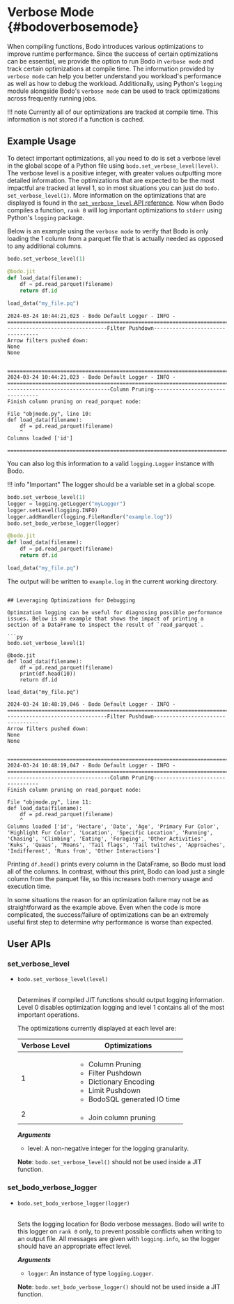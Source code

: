# Verbose Mode {#bodoverbosemode}

When compiling functions, Bodo introduces various optimizations to improve
runtime performance. Since the success of certain optimizations can be essential,
we provide the option to run Bodo in `verbose mode` and track certain optimizations
at compile time. The information provided by `verbose mode` can help you better understand you workload's performance
as well as how to debug the workload. Additionally, using Python's `logging` module alongside Bodo's `verbose mode` can be used to track optimizations across frequently running jobs.

!!! note
Currently all of our optimizations are tracked at compile time. This information is not stored if a function is cached.

## Example Usage

To detect important optimizations, all you need to do is set a verbose level in the global scope of a Python file using `bodo.set_verbose_level(level)`. The verbose level
is a positive integer, with greater values outputting more detailed information. The optimizations that are
expected to be the most impactful are tracked at level 1, so in most situations you can just do `bodo. set_verbose_level(1)`. More information on the optimizations that are displayed is found in the
[`set_verbose_level` API reference](#set_verbose_level). Now when Bodo compiles a function, `rank 0` will log
important optimizations to `stderr` using Python's `logging` package.

Below is an example using the `verbose mode` to verify that Bodo is only loading the 1 column from a parquet file that is actually needed as opposed to any additional columns.

```py
bodo.set_verbose_level(1)

@bodo.jit
def load_data(filename):
    df = pd.read_parquet(filename)
    return df.id

load_data("my_file.pq")
```

```console
2024-03-24 10:44:21,023 - Bodo Default Logger - INFO - 
================================================================================
--------------------------------Filter Pushdown---------------------------------
Arrow filters pushed down:
None
None


================================================================================
2024-03-24 10:44:21,023 - Bodo Default Logger - INFO - 
================================================================================
---------------------------------Column Pruning---------------------------------
Finish column pruning on read_parquet node:

File "objmode.py", line 10:
def load_data(filename):
    df = pd.read_parquet(filename)
    ^
Columns loaded ['id']

================================================================================
```

You can also log this information to a valid `logging.Logger` instance with Bodo.

!!! info "Important"
The logger should be a variable set in a global scope.

```py
bodo.set_verbose_level(1)
logger = logging.getLogger("myLogger")
logger.setLevel(logging.INFO)
logger.addHandler(logging.FileHandler("example.log"))
bodo.set_bodo_verbose_logger(logger)

@bodo.jit
def load_data(filename):
    df = pd.read_parquet(filename)
    return df.id

load_data("my_file.pq")
```

The output will be written to `example.log` in the current working directory.

````console

## Leveraging Optimizations for Debugging

Optimzation logging can be useful for diagnosing possible performance issues. Below is an example that shows the impact of printing a section of a DataFrame to inspect the result of `read_parquet`.

```py
bodo.set_verbose_level(1)

@bodo.jit
def load_data(filename):
    df = pd.read_parquet(filename)
    print(df.head(10))
    return df.id

load_data("my_file.pq")
````

```console
2024-03-24 10:48:19,046 - Bodo Default Logger - INFO - 
================================================================================
--------------------------------Filter Pushdown---------------------------------
Arrow filters pushed down:
None
None


================================================================================
2024-03-24 10:48:19,047 - Bodo Default Logger - INFO - 
================================================================================
---------------------------------Column Pruning---------------------------------
Finish column pruning on read_parquet node:

File "objmode.py", line 11:
def load_data(filename):
    df = pd.read_parquet(filename)
    ^
Columns loaded ['id', 'Hectare', 'Date', 'Age', 'Primary Fur Color', 'Highlight Fur Color', 'Location', 'Specific Location', 'Running', 'Chasing', 'Climbing', 'Eating', 'Foraging', 'Other Activities', 'Kuks', 'Quaas', 'Moans', 'Tail flags', 'Tail twitches', 'Approaches', 'Indifferent', 'Runs from', 'Other Interactions']
```

Printing `df.head()` prints every column in the DataFrame, so Bodo must load
all of the columns. In contrast, without this print, Bodo can load just a single
column from the parquet file, so this increases both memory usage and execution time.

In some situations the reason for an optimization failure may not be as straightforward as the example above. Even when the code is more complicated,
the success/failure of optimizations can be an extremely useful first step to determine why performance is worse than expected.

## User APIs

### <a name="set_verbose_level"></a> set_verbose_level

- <code><apihead>bodo.<apiname>set_verbose_level</apiname>(level)</apihead></code>
  <br><br>

  Determines if compiled JIT functions should output logging information. Level 0
  disables optimization logging and level 1 contains all of the most important operations.

  The optimizations currently displayed at each level are:

  | Verbose Level | Optimizations |
  |----------------------------------|--------------------------------------|
  | 1 | <ul><li>Column Pruning</li><li>Filter Pushdown</li><li>Dictionary Encoding</li><li>Limit Pushdown</li><li>BodoSQL generated IO time</li></ul> |
  | 2 | <ul><li>Join column pruning</li></ul> |

  ***Arguments***

  - level: A non-negative integer for the logging granularity.

  **Note**: `bodo.set_verbose_level()` should not be used inside a JIT function.

### set_bodo_verbose_logger

- <code><apihead>bodo.<apiname>set_bodo_verbose_logger</apiname>(logger)</apihead></code>
  <br><br>

  Sets the logging location for Bodo verbose messages. Bodo will write to this logger
  on `rank 0` only, to prevent possible conflicts when writing to an output file. All
  messages are given with `logging.info`, so the logger should have an appropriate
  effect level.

  ***Arguments***

  - `logger`: An instance of type `logging.Logger`.

  **Note**: `bodo.set_bodo_verbose_logger()` should not be used inside a JIT function.
